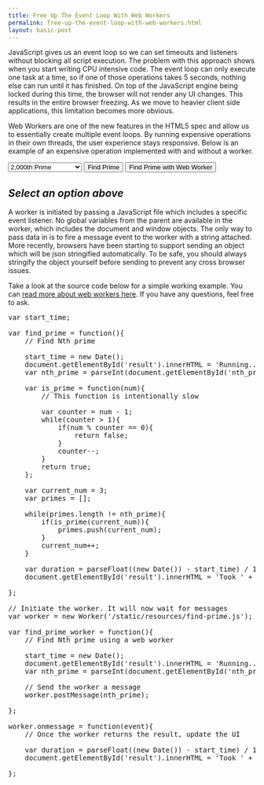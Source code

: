 ```yaml
---
title: Free Up The Event Loop With Web Workers
permalink: free-up-the-event-loop-with-web-workers.html
layout: basic-post
---
```


JavaScript gives us an event loop so we can set timeouts and listeners without blocking all script execution. The problem with this approach shows when you start writing CPU intensive code. The event loop can only execute one task at a time, so if one of those operations takes 5 seconds, nothing else can run until it has finished. On top of the JavaScript engine being locked during this time, the browser will not render any UI changes. This results in the entire browser freezing. As we move to heavier client side applications, this limitation becomes more obvious.

Web Workers are one of the new features in the HTML5 spec and allow us to essentially create multiple event loops. By running expensive operations in their own threads, the user experience stays responsive. Below is an example of an expensive operation implemented with and without a worker.


<div>
    <select id='nth_prime' class='form-control' style='width: 150px; display: inline-block;'>
        <option value='2000'>2,000th Prime</option>
        <option value='4000'>4,000th Prime</option>
        <option value='6000'>6,000th Prime</option>
        <option value='8000'>8,000th Prime</option>
    </select>
    <input type='button' value='Find Prime' onclick='find_prime()' class='btn btn-default'/>
    <input type='button' value='Find Prime with Web Worker' onclick='find_prime_worker()' class='btn btn-default'/><br/>
    <h2><div id='result'><em>Select an option above</em></div></h2>
</div>


A worker is initiated by passing a JavaScript file which includes a specific event listener. No global variables from the parent are available in the worker, which includes the document and window objects. The only way to pass data in is to fire a message event to the worker with a string attached. More recently, browsers have been starting to support sending an object which will be json stringified automatically. To be safe, you should always stringify the object yourself before sending to prevent any cross browser issues.

Take a look at the source code below for a simple working example. You can [read more about web workers here](https://developer.mozilla.org/en-US/docs/Web/API/Web_Workers_API/Using_web_workers). If you have any questions, feel free to ask.

<script>
    
    var start_time;
    
    var find_prime = function(){
        // Find Nth prime
        
        start_time = new Date();
        document.getElementById('result').innerHTML = 'Running...';
        var nth_prime = parseInt(document.getElementById('nth_prime').value, 10);
        
        var is_prime = function(num){
            // This function is intentionally slow
            
            var counter = num - 1;
            while(counter > 1){
                if(num % counter == 0){
                    return false;
                }
                counter--;
            }
            return true;
        };
        
        var current_num = 3;
        var primes = [];
        
        while(primes.length != nth_prime){
            if(is_prime(current_num)){
                primes.push(current_num);
            }
            current_num++;
        }
        
        var duration = parseFloat((new Date()) - start_time) / 1000;
        document.getElementById('result').innerHTML = 'Took ' + duration + ' seconds';
        
    };
    
    // Initiate the worker. It will now wait for messages
    var worker = new Worker('/static/resources/find-prime.js');
    
    var find_prime_worker = function(){
        // Find Nth prime using a web worker
        
        start_time = new Date();
        document.getElementById('result').innerHTML = 'Running...';
        var nth_prime = parseInt(document.getElementById('nth_prime').value, 10);
        
        // Send the worker a message
        worker.postMessage(nth_prime);
        
    };
    
    worker.onmessage = function(event){
        // Once the worker returns the result, update the UI
        
        var duration = parseFloat((new Date()) - start_time) / 1000;
        document.getElementById('result').innerHTML = 'Took ' + duration + ' seconds';
        
    };

</script>

<pre>
var start_time;

var find_prime = function(){
    // Find Nth prime
    
    start_time = new Date();
    document.getElementById('result').innerHTML = 'Running...';
    var nth_prime = parseInt(document.getElementById('nth_prime').value, 10);
    
    var is_prime = function(num){
        // This function is intentionally slow
        
        var counter = num - 1;
        while(counter > 1){
            if(num % counter == 0){
                return false;
            }
            counter--;
        }
        return true;
    };
    
    var current_num = 3;
    var primes = [];
    
    while(primes.length != nth_prime){
        if(is_prime(current_num)){
            primes.push(current_num);
        }
        current_num++;
    }
    
    var duration = parseFloat((new Date()) - start_time) / 1000;
    document.getElementById('result').innerHTML = 'Took ' + duration + ' seconds';
    
};

// Initiate the worker. It will now wait for messages
var worker = new Worker('/static/resources/find-prime.js');

var find_prime_worker = function(){
    // Find Nth prime using a web worker
    
    start_time = new Date();
    document.getElementById('result').innerHTML = 'Running...';
    var nth_prime = parseInt(document.getElementById('nth_prime').value, 10);
    
    // Send the worker a message
    worker.postMessage(nth_prime);
    
};

worker.onmessage = function(event){
    // Once the worker returns the result, update the UI
    
    var duration = parseFloat((new Date()) - start_time) / 1000;
    document.getElementById('result').innerHTML = 'Took ' + duration + ' seconds';
    
};
</pre>

